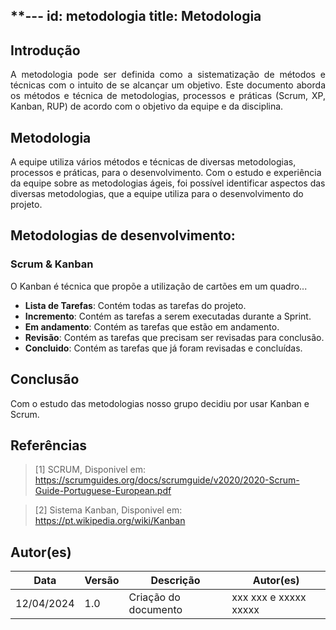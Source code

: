 **---
id: metodologia
title: Metodologia
---
 
 
## Introdução
 
<p align = "justify">
A metodologia pode ser definida como a sistematização de métodos e técnicas com o intuito de se alcançar um objetivo. Este documento aborda os métodos e técnica de metodologias, processos e práticas (Scrum, XP, Kanban, RUP) de acordo com o objetivo da equipe e da disciplina.
</p>
 
## Metodologia
A equipe utiliza vários métodos e técnicas de diversas metodologias, processos e práticas, para o desenvolvimento. Com o estudo e  experiência da equipe sobre as metodologias ágeis, foi possível identificar aspectos das diversas metodologias, que a equipe utiliza para o desenvolvimento do projeto.
 
## Metodologias de desenvolvimento:
 
### Scrum & Kanban
 
<p align = "justify">
O Kanban é técnica que propõe a utilização de cartões em um quadro...
</p>
 
- **Lista de Tarefas**: Contém todas as tarefas do projeto.
- **Incremento**: Contém as tarefas a serem executadas durante a Sprint.
- **Em andamento**: Contém as tarefas que estão em andamento.
- **Revisão**: Contém as tarefas que precisam ser revisadas para conclusão.
- **Concluido**: Contém as tarefas que já foram revisadas e concluídas.
 
 
## Conclusão
 
<p align = "justify">
 
Com o estudo das metodologias nosso grupo decidiu por usar Kanban e Scrum.
 
</p>
 
## Referências
 
> [1] SCRUM, Disponivel em: https://scrumguides.org/docs/scrumguide/v2020/2020-Scrum-Guide-Portuguese-European.pdf
 
> [2] Sistema Kanban, Disponivel em: https://pt.wikipedia.org/wiki/Kanban

## Autor(es)
 
| Data | Versão | Descrição | Autor(es) |
| -- | -- | -- | -- |
| 12/04/2024 | 1.0 | Criação do documento | xxx xxx e xxxxx xxxxx |**
